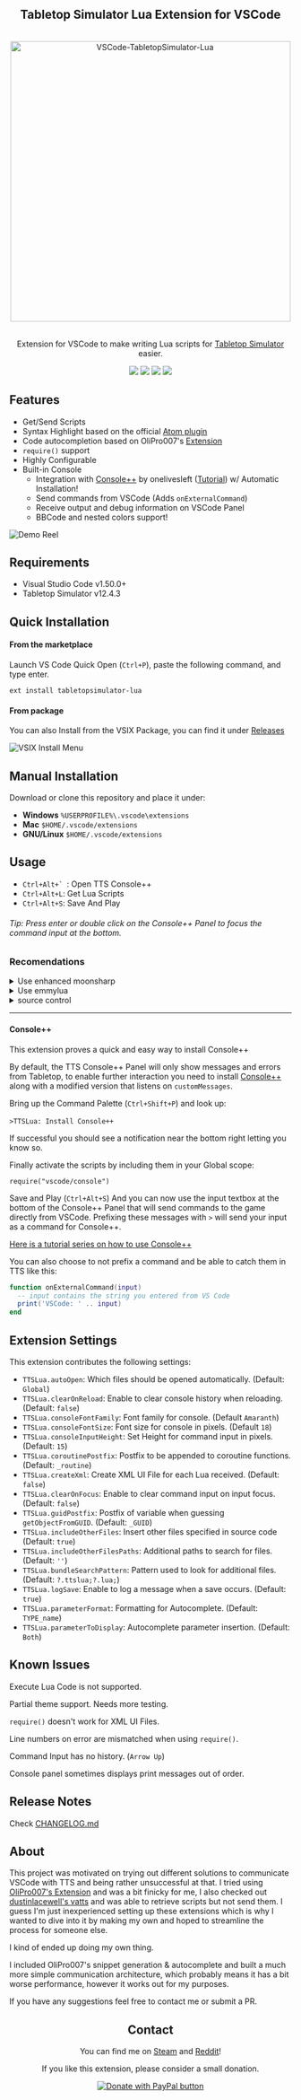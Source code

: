 <div align="center">
<h2>Tabletop Simulator Lua Extension for VSCode</h2>
<br>
<img width="500" src="https://raw.githubusercontent.com/rolandostar/tabletopsimulator-lua-vscode/master/assets/docs/banner.png" alt="VSCode-TabletopSimulator-Lua">
<br>
<br>
</div>

<p align="center" color="#6a737d">
Extension for VSCode to make writing Lua scripts for  <a href="https://store.steampowered.com/app/286160/Tabletop_Simulator/">Tabletop Simulator</a> easier.
</p>

<div align="center">
<img src="https://badgen.net/badge/build/should be ok/green"/>
<img src="https://badgen.net/badge/uses/TS/blue"/>
<img src="https://badgen.net/badge/designed in/MS Paint/grey"/>
<img src="https://badgen.net/badge/made%20with/%E2%9D%A4/red"/>
</div>

## Features

- Get/Send Scripts
- Syntax Highlight based on the official [Atom plugin](https://github.com/Berserk-Games/atom-tabletopsimulator-lua)
- Code autocompletion based on OliPro007's [Extension](https://github.com/OliPro007/vscode-tabletopsimulator-lua)
- `require()` support
- Highly Configurable
- Built-in Console
  - Integration with [Console++](https://github.com/onelivesleft/Console) by onelivesleft ([Tutorial](http://blog.onelivesleft.com/2017/09/debugging-your-tts-mods-with-console.html)) w/ Automatic Installation!
  - Send commands from VSCode (Adds `onExternalCommand`)
  - Receive output and debug information on VSCode Panel
  - BBCode and nested colors support!

![Demo Reel](https://raw.githubusercontent.com/rolandostar/tabletopsimulator-lua-vscode/master/assets/docs/demo.gif)

## Requirements

- Visual Studio Code v1.50.0+
- Tabletop Simulator v12.4.3

## Quick Installation

#### From the marketplace

Launch VS Code Quick Open (`Ctrl+P`), paste the following command, and type enter.

`ext install tabletopsimulator-lua`

#### From package

You can also Install from the VSIX Package, you can find it under [Releases](https://github.com/rolandostar/tabletopsimulator-lua-vscode/releases/latest)

![VSIX Install Menu](https://raw.githubusercontent.com/rolandostar/tabletopsimulator-lua-vscode/master/assets/docs/vsix.png)

## Manual Installation

Download or clone this repository and place it under:

- **Windows** `%USERPROFILE%\.vscode\extensions`
- **Mac** `$HOME/.vscode/extensions`
- **GNU/Linux** `$HOME/.vscode/extensions`

## Usage

- ``Ctrl+Alt+` ``: Open TTS Console++
- `Ctrl+Alt+L`: Get Lua Scripts
- `Ctrl+Alt+S`: Save And Play

###### Tip: Press enter or double click on the Console++ Panel to focus the command input at the bottom.

### Recomendations

<details>
  <summary>Use enhanced moonsharp</summary>
  
  ## Heading
  1. A numbered
  2. list
     * With some
     * Sub bullets
</details>

<details>
  <summary>Use emmylua</summary>
  
  ## Heading
  1. A numbered
  2. list
     * With some
     * Sub bullets
</details>

<details>
  <summary>source control</summary>
  
  ## Heading
  1. A numbered
  2. list
     * With some
     * Sub bullets
</details>

--------

#### Console++

This extension proves a quick and easy way to install Console++

By default, the TTS Console++ Panel will only show messages and errors from Tabletop, to enable further interaction you need to install  [Console++](https://github.com/onelivesleft/Console) along with a modified version that listens on `customMessages`.

Bring up the Command Palette (`Ctrl+Shift+P`) and look up:

​`>TTSLua: Install Console++`

If successful you should see a notification near the bottom right letting you know so.

Finally activate the scripts by including them in your Global scope:

`require("vscode/console")`

Save and Play (`Ctrl+Alt+S`) And you can now use the input textbox at the bottom of the Console++ Panel that will send commands to the game directly from VSCode. Prefixing these messages with `>` will send your input as a command for Console++.

[Here is a tutorial series on how to use Console++](http://blog.onelivesleft.com/2017/09/debugging-your-tts-mods-with-console.html)

You can also choose to not prefix a command and be able to catch them in TTS like this:

```lua
function onExternalCommand(input)
  -- input contains the string you entered from VS Code
  print('VSCode: ' .. input)
end
```

## Extension Settings

This extension contributes the following settings:

- `TTSLua.autoOpen`: Which files should be opened automatically. (Default: `Global`)
- `TTSLua.clearOnReload`: Enable to clear console history when reloading. (Default: `false`)
- `TTSLua.consoleFontFamily`: Font family for console. (Default `Amaranth`)
- `TTSLua.consoleFontSize`: Font size for console in pixels. (Default `18`)
- `TTSLua.consoleInputHeight`: Set Height for command input in pixels. (Default: `15`)
- `TTSLua.coroutinePostfix`: Postfix to be appended to coroutine functions. (Default: `_routine`)
- `TTSLua.createXml`: Create XML UI File for each Lua received. (Default: `false`)
- `TTSLua.clearOnFocus`: Enable to clear command input on input focus. (Default: `false`)
- `TTSLua.guidPostfix`: Postfix of variable when guessing `getObjectFromGUID`. (Default: `_GUID`)
- `TTSLua.includeOtherFiles`: Insert other files specified in source code (Default: `true`)
- `TTSLua.includeOtherFilesPaths`: Additional paths to search for files. (Default: `''`)
- `TTSLua.bundleSearchPattern`: Pattern used to look for additional files. (Default: `?.ttslua;?.lua;`)
- `TTSLua.logSave`: Enable to log a message when a save occurs. (Default: `true`)
- `TTSLua.parameterFormat`: Formatting  for Autocomplete. (Default: `TYPE_name`)
- `TTSLua.parameterToDisplay`: Autocomplete parameter insertion. (Default: `Both`)

## Known Issues

Execute Lua Code is not supported.

Partial theme support. Needs more testing.

`require()` doesn't work for XML UI Files.

Line numbers on error are mismatched when using `require()`.

Command Input has no history. (`Arrow Up`)

Console panel sometimes displays print messages out of order.

## Release Notes

Check [CHANGELOG.md](https://github.com/rolandostar/tabletopsimulator-lua-vscode/blob/master/CHANGELOG.md)

## About

This project was motivated on trying out different solutions to communicate VSCode with TTS and being rather unsuccessful at that. I tried using [OliPro007's Extension](https://github.com/OliPro007/tabletopsimulator-lua-vscode) and was a bit finicky for me, I also checked out [dustinlacewell's vatts](https://github.com/dustinlacewell/vatts) and was able to retrieve scripts but not send them. I guess I'm just inexperienced setting up these extensions which is why I wanted to dive into it by making my own and hoped to streamline the process for someone else.

I kind of ended up doing my own thing.

I included OliPro007's snippet generation & autocomplete and built a much more simple communication architecture, which probably means it has a bit worse performance, however it works out for my purposes.

If you have any suggestions feel free to contact me or submit a PR.

<div align="center">
<h2>Contact</h2>
<p>You can find me on <a href="http://steamcommunity.com/id/rolandostar/">Steam</a> and <a href="https://www.reddit.com/user/rolandostar">Reddit</a>!</p>
<p>If you like this extension, please consider a small donation.</p>
<a href="https://www.paypal.com/cgi-bin/webscr?cmd=_s-xclick&hosted_button_id=7PK5YQ9HR3Z52"><img src="https://www.paypalobjects.com/en_US/i/btn/btn_donateCC_LG.gif" border="0" name="submit" title="PayPal - The safer, easier way to pay online!" alt="Donate with PayPal button"/></a>
</div>
